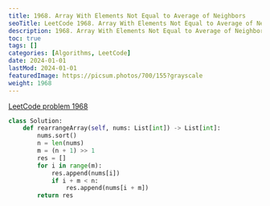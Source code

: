 ```yaml
---
title: 1968. Array With Elements Not Equal to Average of Neighbors
seoTitle: LeetCode 1968. Array With Elements Not Equal to Average of Neighbors | Python solution and explanation
description: 1968. Array With Elements Not Equal to Average of Neighbors
toc: true
tags: []
categories: [Algorithms, LeetCode]
date: 2024-01-01
lastMod: 2024-01-01
featuredImage: https://picsum.photos/700/155?grayscale
weight: 1968
---
```


[LeetCode problem 1968](https://leetcode.com/problems/array-with-elements-not-equal-to-average-of-neighbors/)

```python
class Solution:
    def rearrangeArray(self, nums: List[int]) -> List[int]:
        nums.sort()
        n = len(nums)
        m = (n + 1) >> 1
        res = []
        for i in range(m):
            res.append(nums[i])
            if i + m < n:
                res.append(nums[i + m])
        return res

```
